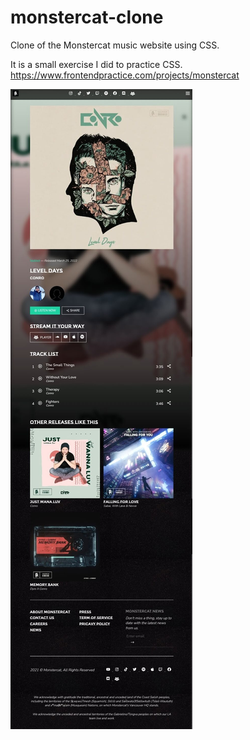 # monstercat-clone
Clone of the Monstercat music website using CSS.

It is a small exercise I did to practice CSS.
<https://www.frontendpractice.com/projects/monstercat>

![monstercat](monstercat.jpg)
